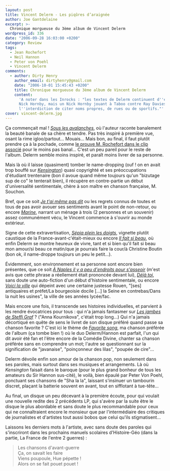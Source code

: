 ```yaml
---
layout: post
title: Vincent Delerm - Les piqûres d’araignée
author: Joe Gantdelaine
excerpt: >-
  Chronique morgueuse du 3ème album de Vincent Delerm
wordpress_id: 336
date: "2006-09-28 16:03:00 +0200"
category: Review
tags:
  - Jean Rochefort
  - Neil Hannon
  - Peter von Poehl
  - Vincent Delerm
comments:
  - author: Dirty Henry
    author_email: dirtyhenry@gmail.com
    date: "2006-10-01 15:45:43 +0200"
    title: Chronique morgueuse du 3ème album de Vincent Delerm
    content:
      'A noter dans les Inrocks : "les textes de Delerm continuent d''évoquer
      Nick Hornby, mais un Nick Hornby jouant à Taboo contre Ray Davies, avec
      l''interdiction de citer noms propres, de rues ou de sportifs."'
cover: vincent-delerm.jpg
---
```


Ça commençait mal ! [_Sous les avalanches_][2], où l'auteur raconte banalement
la beauté banale de sa chère et tendre. Pas très inspiré à première vue, osant
la rime igloo/partout… Mouais… Mais bon, au final, il faut plutôt prendre ça à
la pochade, comme [le prouve M. Rochefort dans le clip associé][1] pour le moins
pas banal… C'est un peu pareil pour le reste de l'album. Delerm semble moins
inspiré, et paraît moins livrer de sa personne.

Mais là où il laisse (quasiment) tomber le name-dropping (ouf ! on en avait trop
bouffé sur [_Kensington_][3]) quasi copyrighté et ses préoccupations d'étudiant
trentenaire (bon il avoue quand même toujours qu'un "bizutage sup de co" le
tenterait bien), il récupère en contre-partie un début d'universalité
sentimentale, chère à son maître en chanson française, M. Souchon.

Bref, que ce soit [_Je t'ai même pas dit_][4] ou les regrets connus de toutes et
tous de pas avoir avouer ses sentiments avant le point de non-retour, ou encore
[_Marine_][5], narrant un ménage à trois (2 personnes et un souvenir) assez
communément vécu, le Vincent commence à s'ouvrir au monde extérieur.

Signe de cette extravertisation, [_Sépia plein les doigts_][6], vignette plutôt
caustique de la France-avant-c'était-mieux ou encore [_Il fait si beau_][7], où
enfin Delerm se montre heureux de vivre, tant et si bien qu'il fait si beau mon
amour/si beau ce matin/que je pourrais faire la cour/à Christine Boutin (bon ok,
il name-droppe toujours un peu le petit…).

Évidemment, son environnement et sa personne sont encore bien présentes, que ce
soit [_À Naples il y a peu d'endroits pour s'asseoir_][8] (m'est avis que cette
phrase a réellement était prononcée devant lui), [_Déjà toi_][9], sans doute une
auto-fiction d'un début d'histoire sentimentale, ou encore [_Voici la
ville_][10] qui dépeint avec une certaine justesse Rouen, "[ses] antiquaires et
préfet/La bourgeoisie docile […] la Seine en contrebas/Dans la nuit les usines",
la ville de ses années lycée/fac.

Mais encore une fois, il transcende ses histoires individuelles, et parvient à
les rendre évocatrices pour tous : qui n'a jamais fantasmer sur [_Les jambes de
Steffi Graf_][11] ? ("Anna Kournikova", c'était trop long…) Qui n'a jamais
décortiqué en quête de sens le livret de son disque préféré quand passe sa
chanson favorite ? C'est ici le thème de [_Favorite song_][12], ma chanson
préférée de l'album (ça tombe bien !) où le duo Delerm/Hannon est parfait, l'un
qui dit avoir été fan et l'être encore de la Comédie Divine, chanter sa chanson
préférée sans en comprendre un mot; l'autre se questionnant sur la signification
de "javanaise", "poinçonneur des lilas", "poupée de cire"…

Delerm dévoile enfin son amour de la chanson pop, non seulement dans ses
paroles, mais surtout dans ses musiques et arrangements. Là où _Kensington_
faisait dans le baroque (pour le plus grand bonheur de tous les amateurs du Sir
Hannon sus-cité), le voilà, bien épaulé par Peter Von Poehl, ponctuant ses
chansons de "Sha la la", laissant s'insinuer un tambourin discret, plaçant la
batterie souvent en avant, tout en sifflotant à tue-tête…

Au final, un disque un peu décevant à la première écoute, pour qui voulait une
nouvelle redite des 2 précédents LP, qui s'avère par la suite être le disque le
plus abordable et sans doute le plus recommandable pour ceux qui ne
connaîtraient encore le monsieur que par l'intermédiaire des critiques de
journalistes et d'artistes tout aussi bobos que celui qu'ils stigmatisent…

Laissons les derniers mots à l'artiste, avec sans doute des paroles qui
s'inscriront dans les prochains manuels scolaires d'Histoire-Géo (dans la
partie, La France de l'entre 2 guerres) :

> Les chansons d'avant-guerre  
> Ça, on savait les faire  
> Viens poupoule, Hue pépette !  
> Alors on se fait pouet pouet !

[1]:
  https://youtu.be/79T7jHOylEg
  "Vincent Delerm - Sous les Avalanches, clip officiel sur la chaîne YouTube de Tôt ou Tard"
[2]:
  https://song.link/fr/i/1446921662
  "Vincent Delerm - Sous les avalanches, sur Odesli"
[3]:
  https://album.link/fr/i/18238002
  "Vincent Delerm - Kensington Square, sur Odesli"
[4]:
  https://song.link/fr/i/1446921799
  "Vincent Delerm - Je t’ai même pas dit, sur Odesli"
[5]: https://song.link/fr/i/1446921805 "Vincent Delerm - Marine, sur Odesli"
[6]:
  https://song.link/fr/i/1446921816
  "Vincent Delerm - Sépia plein les doigts, sur Odesli"
[7]:
  https://song.link/fr/i/1446922014
  "Vincent Delerm - Il fait si beau, sur Odesli"
[8]:
  https://song.link/fr/i/1446921802
  "Vincent Delerm - À Naples il y a peu d’endroits pour s’asseoir, sur Odesli"
[9]: https://song.link/fr/i/1446922008 "Vincent Delerm - Déjà toi, sur Odesli"
[10]:
  https://song.link/fr/i/1446922012
  "Vincent Delerm - Voici la ville, sur Odesli"
[11]:
  https://song.link/fr/i/1446922024
  "Vincent Delerm - Les jambes de Steffi Graf, sur Odesli"
[12]:
  https://song.link/fr/i/1446922022
  "Vincent Delerm - Favorite song, sur Odesli"
